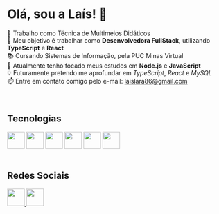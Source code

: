# Olá, sou a Laís! 👋


🔭 Trabalho como Técnica de Multimeios Didáticos<br>
🎯 Meu objetivo é trabalhar como **Desenvolvedora FullStack**, utilizando **TypeScript** e **React** <br>
📚 Cursando Sistemas de Informação, pela PUC Minas Virtual <br>
🌱 Atualmente tenho focado meus estudos em **Node.js** e **JavaScript** <br>
💡 Futuramente pretendo me aprofundar em *TypeScript*, *React* e *MySQL* <br>
📫 Entre em contato comigo pelo e-mail: laislara86@gmail.com

<br>

## Tecnologias
<div>
  <img src="https://img.shields.io/badge/node.js-6DA55F?style=for-the-badge&logo=node.js&logoColor=white" style="height: 40px;"/>
  <img src="https://img.shields.io/badge/javascript-%23323330.svg?style=for-the-badge&logo=javascript&logoColor=%23F7DF1E" style="height: 40px;"/>
  <img src="https://img.shields.io/badge/html5-%23E34F26.svg?style=for-the-badge&logo=html5&logoColor=white" style="height: 40px;"/>
  <img src="https://img.shields.io/badge/css3-%231572B6.svg?style=for-the-badge&logo=css3&logoColor=white" style="height: 40px;"/>
  <img src="https://img.shields.io/badge/git-%23F05033.svg?style=for-the-badge&logo=git&logoColor=white" style="height: 40px;"/>
  <img src="https://img.shields.io/badge/github-%23121011.svg?style=for-the-badge&logo=github&logoColor=white" style="height: 40px;"/>
</div>

<br>

## Redes Sociais
<a href="https://www.linkedin.com/in/lais-lara/">
  <img src="https://cdn.jsdelivr.net/gh/devicons/devicon@latest/icons/linkedin/linkedin-original.svg" style="width: 40px;"/>
</a>
<a href="https://www.instagram.com/lais_lfs/">
  <img src="https://raw.githubusercontent.com/rahuldkjain/github-profile-readme-generator/master/src/images/icons/Social/instagram.svg" style="width: 40px;"/>
</a>


<!--
**Lais-lfs/Lais-lfs** is a ✨ _special_ ✨ repository because its `README.md` (this file) appears on your GitHub profile.

Here are some ideas to get you started:

- 🔭 I’m currently working on ...
- 🌱 I’m currently learning ...
- 👯 I’m looking to collaborate on ...
- 🤔 I’m looking for help with ...
- 💬 Ask me about ...
- 📫 How to reach me: ...
- 😄 Pronouns: ...
- ⚡ Fun fact: ...
-->

